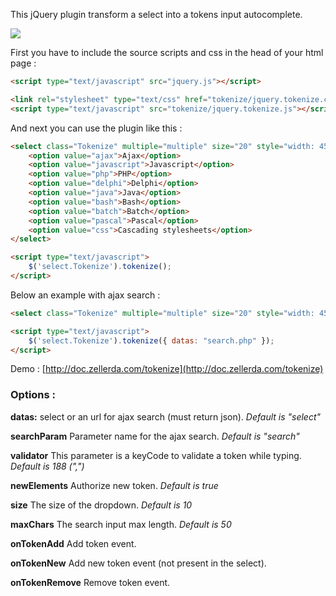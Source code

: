 This jQuery plugin transform a select into a tokens input autocomplete.

![](http://doc.zellerda.com/tokenize/screenshot.png)

First you have to include the source scripts and css in the head of your html page :

```html
<script type="text/javascript" src="jquery.js"></script>

<link rel="stylesheet" type="text/css" href="tokenize/jquery.tokenize.css" />
<script type="text/javascript" src="tokenize/jquery.tokenize.js"></script>
```

And next you can use the plugin like this :

```html
<select class="Tokenize" multiple="multiple" size="20" style="width: 450px;">
    <option value="ajax">Ajax</option>
    <option value="javascript">Javascript</option>
    <option value="php">PHP</option>
    <option value="delphi">Delphi</option>
    <option value="java">Java</option>
    <option value="bash">Bash</option>
    <option value="batch">Batch</option>
    <option value="pascal">Pascal</option>
    <option value="css">Cascading stylesheets</option>
</select>

<script type="text/javascript">
    $('select.Tokenize').tokenize();
</script>
```

Below an example with ajax search :

```html
<select class="Tokenize" multiple="multiple" size="20" style="width: 450px;"></select>

<script type="text/javascript">
    $('select.Tokenize').tokenize({ datas: "search.php" });
</script>
```

Demo : [http://doc.zellerda.com/tokenize](http://doc.zellerda.com/tokenize)

### Options :

**datas:** select or an url for ajax search (must return json). _Default is "select"_

**searchParam** Parameter name for the ajax search. _Default is "search"_

**validator** This parameter is a keyCode to validate a token while typing. _Default is 188 (",")_

**newElements** Authorize new token. _Default is true_

**size** The size of the dropdown. _Default is 10_

**maxChars** The search input max length. _Default is 50_

**onTokenAdd** Add token event.

**onTokenNew** Add new token event (not present in the select).

**onTokenRemove** Remove token event.
